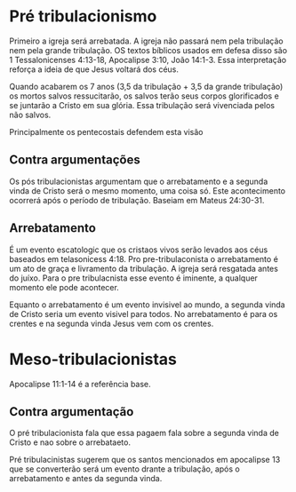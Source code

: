 
# Pré tribulacionismo

Primeiro a igreja será arrebatada. A igreja não passará nem pela tribulação nem pela grande tribulação. OS textos bíblicos usados em defesa disso são 1 Tessalonicenses 4:13-18, Apocalipse 3:10, João 14:1-3. Essa interpretação reforça a ideia de que Jesus voltará dos céus.

Quando acabarem os 7 anos (3,5 da tribulação + 3,5 da grande tribulação) os mortos salvos ressucitarão, os salvos terão seus corpos glorificados e se juntarão a Cristo em sua glória. Essa tribulação será vivenciada pelos não salvos.

Principalmente os pentecostais defendem esta visão

## Contra argumentações

Os pós tribulacionistas argumentam que o arrebatamento e a segunda vinda de Cristo será o mesmo momento, uma coisa só. Este acontecimento ocorrerá após o período de tribulação. Baseiam em Mateus 24:30-31.

## Arrebatamento

É um evento escatologic que os cristaos vivos serão levados aos céus baseados em telasonicess 4:18. Pro pre-tribulaconista o arrebatamento é um ato de graça e livramento da tribulação. A igreja será resgatada antes do juíxo. Para o pre tribulacnista esse evento é iminente, a qualquer momento ele pode acontecer.

Equanto o arrebatamento é um evento invisivel ao mundo, a segunda vinda de Cristo seria um evento visivel para todos. No arrebatamento é para os crentes e na segunda vinda Jesus vem com os crentes.

# Meso-tribulacionistas

Apocalipse 11:1-14 é a referência base. 

## Contra argumentação

O pré tribulacionista fala que essa pagaem fala sobre a segunda vinda de Cristo e nao sobre o arrebataeto.

Pré tribulacinistas sugerem que os santos mencionados em apocalipse 13 que se converterão será um evento drante a tribulação, após o arrebatamento e antes da segunda vinda.